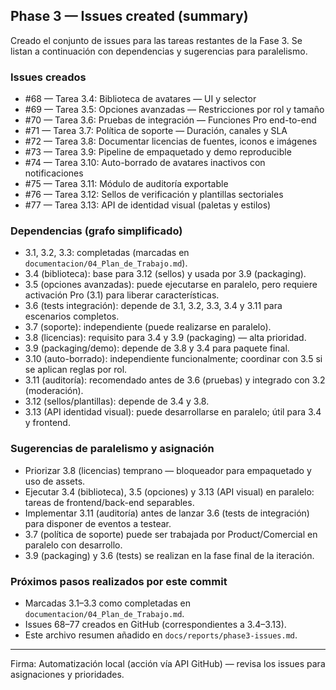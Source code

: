 ## Phase 3 — Issues created (summary)

Creado el conjunto de issues para las tareas restantes de la Fase 3. Se listan a continuación con dependencias y sugerencias para paralelismo.

### Issues creados

- #68 — Tarea 3.4: Biblioteca de avatares — UI y selector
- #69 — Tarea 3.5: Opciones avanzadas — Restricciones por rol y tamaño
- #70 — Tarea 3.6: Pruebas de integración — Funciones Pro end-to-end
- #71 — Tarea 3.7: Política de soporte — Duración, canales y SLA
- #72 — Tarea 3.8: Documentar licencias de fuentes, iconos e imágenes
- #73 — Tarea 3.9: Pipeline de empaquetado y demo reproducible
- #74 — Tarea 3.10: Auto-borrado de avatares inactivos con notificaciones
- #75 — Tarea 3.11: Módulo de auditoría exportable
- #76 — Tarea 3.12: Sellos de verificación y plantillas sectoriales
- #77 — Tarea 3.13: API de identidad visual (paletas y estilos)

### Dependencias (grafo simplificado)

- 3.1, 3.2, 3.3: completadas (marcadas en `documentacion/04_Plan_de_Trabajo.md`).
- 3.4 (biblioteca): base para 3.12 (sellos) y usada por 3.9 (packaging).
- 3.5 (opciones avanzadas): puede ejecutarse en paralelo, pero requiere activación Pro (3.1) para liberar características.
- 3.6 (tests integración): depende de 3.1, 3.2, 3.3, 3.4 y 3.11 para escenarios completos.
- 3.7 (soporte): independiente (puede realizarse en paralelo).
- 3.8 (licencias): requisito para 3.4 y 3.9 (packaging) — alta prioridad.
- 3.9 (packaging/demo): depende de 3.8 y 3.4 para paquete final.
- 3.10 (auto-borrado): independiente funcionalmente; coordinar con 3.5 si se aplican reglas por rol.
- 3.11 (auditoría): recomendado antes de 3.6 (pruebas) y integrado con 3.2 (moderación).
- 3.12 (sellos/plantillas): depende de 3.4 y 3.8.
- 3.13 (API identidad visual): puede desarrollarse en paralelo; útil para 3.4 y frontend.

### Sugerencias de paralelismo y asignación

- Priorizar 3.8 (licencias) temprano — bloqueador para empaquetado y uso de assets.
- Ejecutar 3.4 (biblioteca), 3.5 (opciones) y 3.13 (API visual) en paralelo: tareas de frontend/back-end separables.
- Implementar 3.11 (auditoría) antes de lanzar 3.6 (tests de integración) para disponer de eventos a testear.
- 3.7 (política de soporte) puede ser trabajada por Product/Comercial en paralelo con desarrollo.
- 3.9 (packaging) y 3.6 (tests) se realizan en la fase final de la iteración.

### Próximos pasos realizados por este commit

- Marcadas 3.1–3.3 como completadas en `documentacion/04_Plan_de_Trabajo.md`.
- Issues 68–77 creados en GitHub (correspondientes a 3.4–3.13).
- Este archivo resumen añadido en `docs/reports/phase3-issues.md`.

---

Firma: Automatización local (acción vía API GitHub) — revisa los issues para asignaciones y prioridades.
